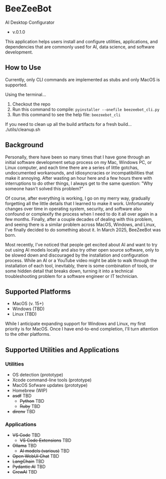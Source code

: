 # BeeZeeBot 
AI Desktop Configurator
- v.0.1.0

This application helps users install and configure utilities, applications, and dependencies that are commonly used for AI, data science, and software development. 


## How to Use

Currently, only CLI commands are implemented as stubs and only MacOS is supported. 

Using the terminal...
1. Checkout the repo 
2. Run this command to compile: `pyinstaller --onefile beezeebot_cli.py`
3. Run this command to see the help file: `beezeebot_cli`

If you need to clean up all the build artifacts for a fresh build...
./utils/cleanup.sh

## Background

Personally, there have been so many times that I have gone through an initial software development setup process on my Mac, Windows PC, or Linux computer, and each time there are a series of little gotchas, undocumented workarounds, and idiosyncracies or incompatibilities that make it annoying. After wasting an hour here and a few hours there with interruptions to do other things, I always get to the same question: "Why someone hasn't solved this problem?" 

Of course, after everything is working, I go on my merry way, gradually forgetting all the little details that I learned to make it work. Unfortunately changes over time in operating system, security, and software also confound or complexify the process when I need to do it all over again in a few months. Finally, after a couple decades of dealing with this problem, and seeing there is a similar problem across MacOS, Windows, and Linux, I've finally decided to do something about it. In March 2025, BeeZeeBot was born. 

Most recently, I've noticed that people get excited about AI and want to try out using AI models locally and also try other open source software, only to be slowed down and discouraged by the installation and configuration process. While an AI or a YouTube video might be able to walk through the installation of each tool, inevitably, there is some combination of tools, or some hidden detail that breaks down, turning it into a technical troubleshooting problem for a software engineer or IT technician. 


## Supported Platforms

- MacOS (v. 15+)
- Windows (TBD)
- Linux (TBD)

While I anticipate expanding support for Windows and Linux, my first priority is for MacOS. Once I have end-to-end completion, I'll turn attention to the other platforms. 


## Supported Utilities and Applications

### Utilities
- OS detection (prototype)
- Xcode command-line tools (prototype)
- MacOS Sofware updates (prototype)
- Homebrew (WIP)
- ~~asdf~~ TBD
    - ~~Python~~ TBD
    - ~~Ruby~~ TBD
- ~~direnv~~ TBD
### Applications
- ~~VS Code~~ TBD
  - ~~VS Code Extensions~~ TBD
- ~~Ollama~~ TBD
  - ~~AI models (various)~~ TBD
- ~~Open WebUI Chat~~ TBD
- ~~LangChain~~ TBD
- ~~Pydantic AI~~ TBD
- ~~CrewAI~~ TBD